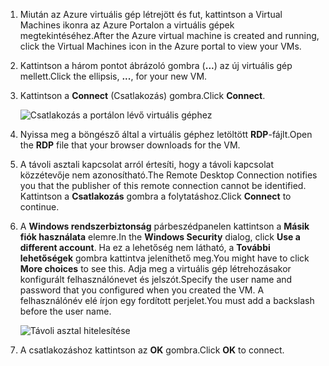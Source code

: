 1. <span data-ttu-id="eb1d4-101">Miután az Azure virtuális gép létrejött és fut, kattintson a Virtual Machines ikonra az Azure Portalon a virtuális gépek megtekintéséhez.</span><span class="sxs-lookup"><span data-stu-id="eb1d4-101">After the Azure virtual machine is created and running, click the Virtual Machines icon in the Azure portal to view your VMs.</span></span>

1. <span data-ttu-id="eb1d4-102">Kattintson a három pontot ábrázoló gombra (**...**) az új virtuális gép mellett.</span><span class="sxs-lookup"><span data-stu-id="eb1d4-102">Click the ellipsis, **...**, for your new VM.</span></span>

1. <span data-ttu-id="eb1d4-103">Kattintson a **Connect** (Csatlakozás) gombra.</span><span class="sxs-lookup"><span data-stu-id="eb1d4-103">Click **Connect**.</span></span>

   ![Csatlakozás a portálon lévő virtuális géphez](./media/virtual-machines-sql-server-remote-desktop-connect/azure-virtual-machine-connect.png)

1. <span data-ttu-id="eb1d4-105">Nyissa meg a böngésző által a virtuális géphez letöltött **RDP**-fájlt.</span><span class="sxs-lookup"><span data-stu-id="eb1d4-105">Open the **RDP** file that your browser downloads for the VM.</span></span>

1. <span data-ttu-id="eb1d4-106">A távoli asztali kapcsolat arról értesíti, hogy a távoli kapcsolat közzétevője nem azonosítható.</span><span class="sxs-lookup"><span data-stu-id="eb1d4-106">The Remote Desktop Connection notifies you that the publisher of this remote connection cannot be identified.</span></span> <span data-ttu-id="eb1d4-107">Kattintson a **Csatlakozás** gombra a folytatáshoz.</span><span class="sxs-lookup"><span data-stu-id="eb1d4-107">Click **Connect** to continue.</span></span>

1. <span data-ttu-id="eb1d4-108">A **Windows rendszerbiztonság** párbeszédpanelen kattintson a **Másik fiók használata** elemre.</span><span class="sxs-lookup"><span data-stu-id="eb1d4-108">In the **Windows Security** dialog, click **Use a different account**.</span></span> <span data-ttu-id="eb1d4-109">Ha ez a lehetőség nem látható, a **További lehetőségek** gombra kattintva jeleníthető meg.</span><span class="sxs-lookup"><span data-stu-id="eb1d4-109">You might have to click **More choices** to see this.</span></span> <span data-ttu-id="eb1d4-110">Adja meg a virtuális gép létrehozásakor konfigurált felhasználónevet és jelszót.</span><span class="sxs-lookup"><span data-stu-id="eb1d4-110">Specify the user name and password that you configured when you created the VM.</span></span> <span data-ttu-id="eb1d4-111">A felhasználónév elé írjon egy fordított perjelet.</span><span class="sxs-lookup"><span data-stu-id="eb1d4-111">You must add a backslash before the user name.</span></span>

   ![Távoli asztal hitelesítése](./media/virtual-machines-sql-server-remote-desktop-connect/remote-desktop-connect.png)

1. <span data-ttu-id="eb1d4-113">A csatlakozáshoz kattintson az **OK** gombra.</span><span class="sxs-lookup"><span data-stu-id="eb1d4-113">Click **OK** to connect.</span></span>